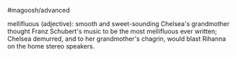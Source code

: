 #magoosh/advanced

mellifluous (adjective): smooth and sweet-sounding 
Chelsea's grandmother thought Franz Schubert's music to be the most mellifluous ever written; Chelsea 
demurred, and to her grandmother's chagrin, would blast Rihanna on the home stereo speakers. 
